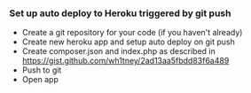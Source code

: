 ### Set up auto deploy to Heroku triggered by git push

- Create a git repository for your code (if you haven't already)
- Create new heroku app and setup auto deploy on git push
- Create composer.json and index.php as described in https://gist.github.com/wh1tney/2ad13aa5fbdd83f6a489
- Push to git
- Open app
